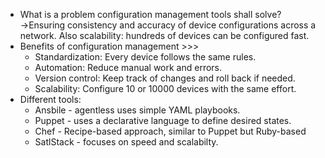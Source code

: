- What is a problem configuration management tools shall solve?→Ensuring consistency and accuracy of device configurations across a network. Also scalability: hundreds of devices can be configured fast.
- Benefits of configuration management >>>
    - Standardization: Every device follows the same rules.
    - Automation: Reduce manual work and errors.
    - Version control: Keep track of changes and roll back if needed.
    - Scalability: Configure 10 or 10000 devices with the same effort.
- Different tools:
    - Ansbile -  agentless uses simple YAML playbooks.
    - Puppet - uses a declarative language to define desired states.
    - Chef - Recipe-based approach, similar to Puppet but Ruby-based
    - SatlStack - focuses on speed and scalabilty.
